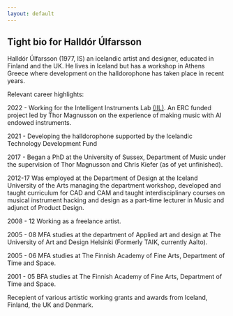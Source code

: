 ```yaml
---
layout: default
---
```


## Tight bio for Halldór Úlfarsson

Halldór Úlfarsson (1977, IS) an icelandic artist and designer, educated in Finland and the UK. He lives in Iceland but has a workshop in Athens Greece where development on the halldorophone has taken place in recent years.

Relevant career highlights:

2022 - Working for the Intelligent Instruments Lab [(IIL)](https://iil.is). An ERC funded project led by Thor Magnusson on the experience of making music with AI endowed instruments.

2021 - Developing the halldorophone supported by the Icelandic Technology Development Fund

2017 - Began a PhD at the University of Sussex, Department of Music under the supervision of Thor Magnusson and Chris Kiefer (as of yet unfinished).

2012-17 Was employed at the Department of Design at the Iceland University of the Arts managing the department workshop, developed and taught curriculum for CAD and CAM and taught interdisciplinary courses on musical instrument hacking and design as a part-time lecturer in Music and adjunct of Product Design.

2008 - 12 Working as a freelance artist.

2005 - 08 MFA studies at the department of Applied art and design at The University of Art and Design Helsinki (Formerly TAIK, currently Aalto).

2005 - 06 MFA studies at The Finnish Academy of Fine Arts, Department of Time and Space.

2001 - 05 BFA studies at The Finnish Academy of Fine Arts, Department of Time and Space.

Recepient of various artistic working grants and awards from Iceland, Finland, the UK and Denmark.
